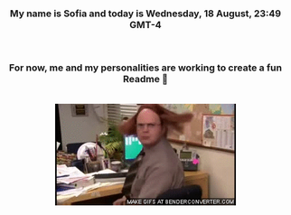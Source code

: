 


<div align="center">
<h3 >My name is Sofia and today is Wednesday, 18 August, 23:49 GMT-4</h3><br>
<h3 >For now, me and my personalities are working to create a fun Readme 👋
</h3><br>
<img src='img/dwight.gif' alt='working...'/>
</div>
